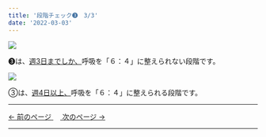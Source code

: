 ```yaml
---
title: '段階チェック➌　3/3'
date: '2022-03-03'
---
```

![](/images/0123_1.jpg)

➌は、[週3日までしか、]()呼吸を「６：４」に整えられない段階です。   

![](/images/0123_2.jpg)

③は、[週4日以上、]()呼吸を「６：４」に整えられる段階です。

***
[ ← 前のページ ](/posts/0123-2)　[ 次のページ → ](/posts/01234-1)
***
